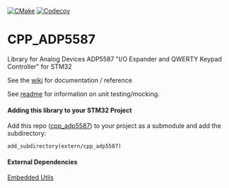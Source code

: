 [![CMake](https://github.com/cracked-machine/cpp_adp5587/actions/workflows/cmake.yml/badge.svg)](https://github.com/cracked-machine/cpp_adp5587/actions/workflows/cmake.yml)
[![Codecov](https://img.shields.io/codecov/c/github/cracked-machine/cpp_adp5587)](https://app.codecov.io/gh/cracked-machine/cpp_adp5587)


# CPP_ADP5587
Library for Analog Devices ADP5587 "I/O Expander and QWERTY Keypad Controller" for STM32

See the [wiki](https://github.com/cracked-machine/cpp_adp5587/wiki) for documentation / reference

See [readme](tests) for information on unit testing/mocking.


#### Adding this library to your STM32 Project

Add this repo ([cpp_adp5587](https://github.com/cracked-machine/cpp_adp5587.git)) to your project as a submodule and add the subdirectory:

```
add_subdirectory(extern/cpp_adp5587)
```

#### External Dependencies

[Embedded Utils](https://github.com/cracked-machine/embedded_utils)


